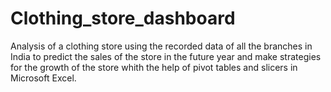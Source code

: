 # Clothing_store_dashboard

Analysis of a clothing store using the recorded data of all the
branches in India to predict the sales of the store in the future year
and make strategies for the growth of the store whith the help of 
pivot tables and slicers in Microsoft Excel.
